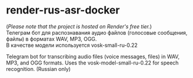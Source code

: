 # render-rus-asr-docker
(_Please note that the project is hosted on Render's free tier._)\
Телеграм бот для распознавания аудио файлов (голосовые сообщения, файлы) в форматах WAV, MP3, OGG. \
В качестве модели используется vosk-small-ru-0.22

Telegram bot for transcribing audio files (voice messages, files) in WAV, MP3, and OGG formats.
Uses the vosk-model-small-ru-0.22 for speech recognition. (Russian only)
